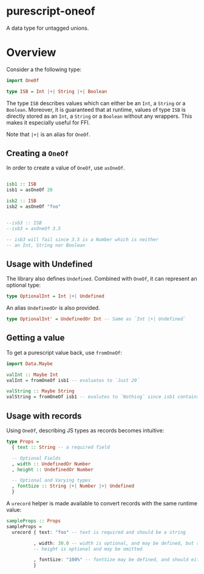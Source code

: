 # purescript-oneof

A data type for untagged unions.

# Overview

Consider a the following type:

```purescript
import OneOf

type ISB = Int |+| String |+| Boolean
```

The type `ISB` describes values which can either be an `Int`, a `String` or a `Boolean`. Moreover, it is guaranteed that at runtime, values of type `ISB` is directly stored as an `Int`, a `String` or a `Boolean` without any wrappers. This makes it especially useful for FFI.

Note that `|+|` is an alias for `OneOf`.

## Creating a `OneOf`

In order to create a value of `OneOf`, use `asOneOf`.

```purescript

isb1 :: ISB
isb1 = asOneOf 20

isb2 :: ISB
isb2 = asOneOf "foo"


--isb3 :: ISB
--isb3 = asOneOf 3.5

-- isb3 will fail since 3.5 is a Number which is neither
-- an Int, String nor Boolean

```

## Usage with Undefined

The library also defines `Undefined`. Combined with `OneOf`, it can represent an optional type:

```purescript
type OptionalInt = Int |+| Undefined
```

An alias `UndefinedOr` is also provided.

```purescript
type OptionalInt' = UndefinedOr Int -- Same as `Int |+| Undefined`
```

## Getting a value

To get a purescript value back, use `fromOneOf`:

```purescript
import Data.Maybe

valInt :: Maybe Int
valInt = fromOneOf isb1 -- evaluates to `Just 20`

valString :: Maybe String
valString = fromOneOf isb1 -- evalutes to `Nothing` since isb1 contains an Int

```

## Usage with records

Using `OneOf`, describing JS types as records becomes intuitive:

```purescript
type Props =
  { text :: String -- a required field

  -- Optional Fields
  , width :: UndefinedOr Number
  , height :: UndefinedOr Number

  -- Optional and Varying types
  , fontSize :: String |+| Number |+| Undefined
  }
```

A `urecord` helper is made available to convert records with the same runtime value:

```purescript
sampleProps :: Props
sampleProps =
  urecord { text: "foo" -- text is required and should be a string

          , width: 30.0 -- width is optional, and may be defined, but should be a Number
          -- height is optional and may be omitted

          , fontSize: "100%" -- fontSize may be defined, and should either be a string or number
          }

```
